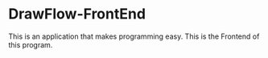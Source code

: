 # DrawFlow-FrontEnd
This is an application that makes programming easy. This is the Frontend of this program.
